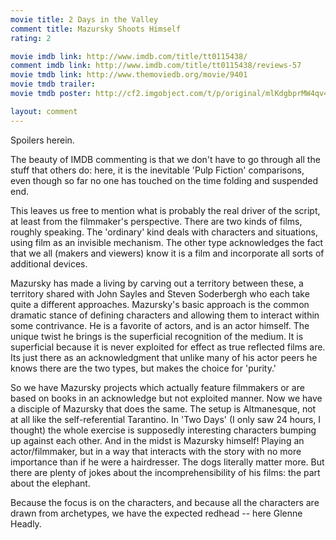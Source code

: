 ```yaml
---
movie title: 2 Days in the Valley
comment title: Mazursky Shoots Himself
rating: 2

movie imdb link: http://www.imdb.com/title/tt0115438/
comment imdb link: http://www.imdb.com/title/tt0115438/reviews-57
movie tmdb link: http://www.themoviedb.org/movie/9401
movie tmdb trailer: 
movie tmdb poster: http://cf2.imgobject.com/t/p/original/mlKdgbprMW4qv49RsNpKklLoV5t.jpg

layout: comment
---
```


Spoilers herein.

The beauty of IMDB commenting is that we don't have to go through all the stuff that others do: here, it is the inevitable 'Pulp Fiction' comparisons, even though so far no one has touched on the time folding and suspended end.

This leaves us free to mention what is probably the real driver of the script, at least from the filmmaker's perspective. There are two kinds of films, roughly speaking. The 'ordinary' kind deals with characters and situations, using film as an invisible mechanism. The other type acknowledges the fact that we all (makers and viewers) know it is a film and incorporate all sorts of additional devices.

Mazursky has made a living by carving out a territory between these, a territory shared with John Sayles and Steven Soderbergh who each take quite a different approaches. Mazursky's basic approach is the common dramatic stance of defining characters and allowing them to interact within some contrivance. He is a favorite of actors, and is an actor himself. The unique twist he brings is the superficial recognition of the medium. It is superficial because it is never exploited for effect as true reflected films are. Its just there as an acknowledgment that unlike many of his actor peers he knows there are the two types, but makes the choice for 'purity.'

So we have Mazursky projects which actually feature filmmakers or are based on books in an acknowledge but not exploited manner. Now we have a disciple of Mazursky that does the same. The setup is Altmanesque, not at all like the self-referential Tarantino. In 'Two Days' (I only saw 24 hours, I thought) the whole exercise is supposedly interesting characters bumping up against each other. And in the midst is Mazursky himself! Playing an actor/filmmaker, but in a way that interacts with the story with no more importance than if he were a hairdresser. The dogs literally matter more. But there are plenty of jokes about the incomprehensibility of his films: the part about the elephant.

Because the focus is on the characters, and because all the characters are drawn from archetypes, we have the expected redhead -- here Glenne Headly.
